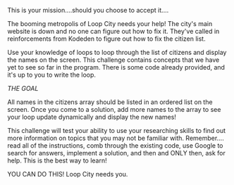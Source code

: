 This is your mission….should you choose to accept it….

The booming metropolis of Loop City needs your help! The city's main website is down and no one can figure out how to fix it. They've called in reinforcements from Kodeden to figure out how to fix the citizen list.

Use your knowledge of loops to loop through the list of citizens and display the names on the screen. This challenge contains concepts that we have yet to see so far in the program. There is some code already provided, and it's up to you to write the loop.


*THE GOAL*

All names in the citizens array should be listed in an ordered list on the screen. Once you come to a solution, add more names to the array to see your loop update dynamically and display the new names!

This challenge will test your ability to use your researching skills to find out more information on topics that you may not be familiar with. Remember…. read all of the instructions, comb through the existing code, use Google to search for answers, implement a solution, and then and ONLY then, ask for help. This is the best way to learn!

YOU CAN DO THIS! Loop City needs you.